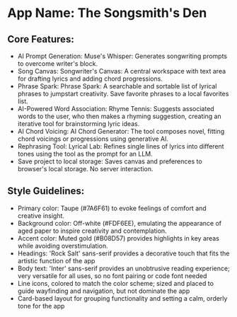 # **App Name**: The Songsmith's Den

## Core Features:

- AI Prompt Generation: Muse's Whisper: Generates songwriting prompts to overcome writer's block.
- Song Canvas: Songwriter's Canvas: A central workspace with text area for drafting lyrics and adding chord progressions.
- Phrase Spark: Phrase Spark: A searchable and sortable list of lyrical phrases to jumpstart creativity. Save favorite phrases to a local favorites list.
- AI-Powered Word Association: Rhyme Tennis: Suggests associated words to the user, who then makes a rhyming suggestion, creating an iterative tool for brainstorming lyric ideas.
- AI Chord Voicing: AI Chord Generator: The tool composes novel, fitting chord voicings or progressions using generative AI.
- Rephrasing Tool: Lyrical Lab: Refines single lines of lyrics into different tones using the tool as the prompt for an LLM.
- Save project to local storage: Saves canvas and preferences to browser's local storage. No server interaction.

## Style Guidelines:

- Primary color: Taupe (#7A6F61) to evoke feelings of comfort and creative insight.
- Background color: Off-white (#FDF6EE), emulating the appearance of aged paper to inspire creativity and contemplation.
- Accent color: Muted gold (#B08D57) provides highlights in key areas while avoiding overstimulation.
- Headings: 'Rock Salt' sans-serif provides a decorative touch that fits the artistic function of the app
- Body text: 'Inter' sans-serif provides an unobtrusive reading experience; very versatile for all uses, so no font pairing or code font needed
- Line icons, colored to match the color scheme; sized and placed to guide wayfinding and navigation, but not dominate the app
- Card-based layout for grouping functionality and setting a calm, orderly tone for the app
